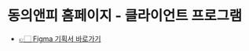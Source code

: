 # 동의앤피 홈페이지 - 클라이언트 프로그램
 - <a href="https://www.figma.com/file/uX4CSuhRxLJhuE4b1WVscF/Untitled?type=design&node-id=0%3A1&mode=design&t=7n7y9P2utccN7dOu-1"> 👉🏻 Figma 기획서 바로가기</a>
